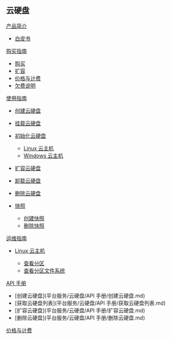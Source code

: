 ## 云硬盘

[产品简介]()
 
* [白皮书](平台服务/云硬盘/产品简介/云硬盘白皮书.md)

[购买指南]()
* [购买]()
* [扩容]()
* [价格与计费](平台服务/云硬盘/购买指南/云硬盘价格与计费.md)
* [欠费说明]()

[使用指南]()
* [创建云硬盘](平台服务/云硬盘/使用指南/创建云硬盘.md)
* [挂载云硬盘](平台服务/云硬盘/使用指南/挂载云硬盘.md)
* [初始化云硬盘]()

  * [Linux 云主机](平台服务/云硬盘/使用指南/初始化云硬盘/Linux云主机分区、格式化、挂载数据盘.md)
  * [Windows 云主机]()
* [扩容云硬盘](平台服务/云硬盘/使用指南/扩容云硬盘.md)
* [卸载云硬盘]()
* [删除云硬盘](平台服务/云硬盘/使用指南/删除云硬盘.md)
* [快照]()

  * [创建快照](平台服务/云硬盘/使用指南/快找/创建快照.md)
  * [删除快照]()

[运维指南]()
* [Linux 云主机]()

  * [查看分区](平台服务/云硬盘/运维指南/Linux云主机/Linux云主机查看数据盘分区信息.md)
  * [查看分区文件系统](平台服务/云硬盘/运维指南/Linux云主机/Linux云主机查看分区文件系统.md)

[API 手册]()

* [创建云硬盘](平台服务/云硬盘/API 手册/创建云硬盘.md)
* [获取云硬盘列表](平台服务/云硬盘/API 手册/获取云硬盘列表.md)
* [扩容云硬盘](平台服务/云硬盘/API 手册/扩容云硬盘.md)
* [删除云硬盘](平台服务/云硬盘/API 手册/删除云硬盘.md)

[价格与计费](平台服务/云硬盘/云硬盘价格与计费.md)









